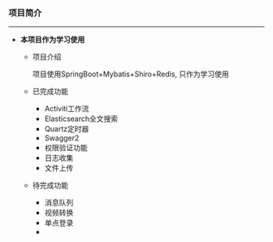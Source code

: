 ### 项目简介

---

 * **本项目作为学习使用**
    
    * 项目介绍
        
        项目使用SpringBoot+Mybatis+Shiro+Redis, 只作为学习使用

    * 已完成功能

        * Activiti工作流
        * Elasticsearch全文搜索
        * Quartz定时器
        * Swagger2
        * 权限验证功能
        * 日志收集
        * 文件上传

    * 待完成功能

        * 消息队列
        * 视频转换
        * 单点登录
        * 